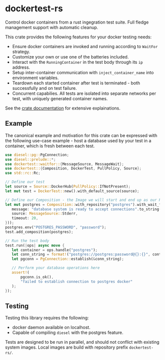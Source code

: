 # dockertest-rs

Control docker containers from a rust ingegration test suite. Full fledge management support
with automatic cleanup.

This crate provides the following features for your docker testing needs:

* Ensure docker containers are invoked and running according to `WaitFor` strategy.
 * Customize your own or use one of the batteries included.
* Interact with the `RunningContainer` in the test body through its `ip` address.
* Setup inter-container communication with `inject_container_name` into environment variables.
* Teardown each started container after test is terminated - both successfully and on test failure.
* Concurrent capabilies. All tests are isolated into separate networks per test, with uniquely
generated container names.

See the [crate documentation](https://docs.rs/dockertest) for extensive explainations.

## Example

The canonical example and motivation for this crate can be expressed with the following
use-case example - host a database used by your test in a container, which is fresh between each test.

 ```rust
use diesel::pg::PgConnection;
use diesel::prelude::*;
use dockertest::waitfor::{MessageSource, MessageWait};
use dockertest::{Composition, DockerTest, PullPolicy, Source};
use std::rc::Rc;

// Define our test
let source = Source::DockerHub(PullPolicy::IfNotPresent);
let mut test = DockerTest::new().with_default_source(source);

// Define our Composition - the Image we will start and end up as our RunningContainer
let mut postgres = Composition::with_repository("postgres").with_wait_for(Box::new(MessageWait {
    message: "database system is ready to accept connections".to_string(),
    source: MessageSource::Stderr,
    timeout: 20,
}));
postgres.env("POSTGRES_PASSWORD", "password");
test.add_composition(postgres);

// Run the test body
test.run(|ops| async move {
    let container = ops.handle("postgres");
    let conn_string = format!("postgres://postgres:password@{}:{}", container.ip(), 5432);
    let pgconn = PgConnection::establish(&conn_string);

    // Perform your database operations here
    assert!(
        pgconn.is_ok(),
        "failed to establish connection to postgres docker"
    );
});
```

## Testing

Testing this library requires the following:
* docker daemon available on localhost.
* Capable of compiling `diesel` with the postgres feature.

Tests are designed to be run in parallel, and should not conflict with existing system images.
Local images are build with repository prefix `dockertest-rs/`.
